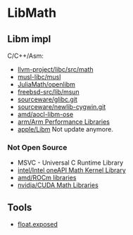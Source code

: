 # LibMath

<!-- Many things copy from inkydragon/PureLibm.jl (private repo) -->

## Libm impl

C/C++/Asm:

- [llvm-project/libc/src/math](https://github.com/llvm/llvm-project/tree/main/libc/src/math)
- [musl-libc/musl](https://git.musl-libc.org/cgit/musl)
- [JuliaMath/openlibm](https://github.com/JuliaMath/openlibm)
- [freebsd-src/lib/msun](https://github.com/freebsd/freebsd-src/tree/main/lib/msun)
- [sourceware/glibc.git](https://sourceware.org/git/glibc.git)
- [sourceware/newlib-cygwin.git](https://sourceware.org/git/newlib-cygwin.git)
- [amd/aocl-libm-ose](https://github.com/amd/aocl-libm-ose)
- [arm/Arm Performance Libraries](https://learn.arm.com/install-guides/armpl/)
- [apple/Libm](https://github.com/apple-oss-distributions/Libm)
    Not update anymore.

### Not Open Source

- MSVC - Universal C Runtime Library
- [intel/Intel oneAPI Math Kernel Library](https://www.intel.com/content/www/us/en/developer/tools/oneapi/onemkl-download.html)
- [amd/ROCm libraries](https://rocm.docs.amd.com/en/latest/reference/api-libraries.html)
- [nvidia/CUDA Math Libraries](https://developer.nvidia.com/gpu-accelerated-libraries#linear-algebra)


## Tools

- [float.exposed](https://float.exposed/)
